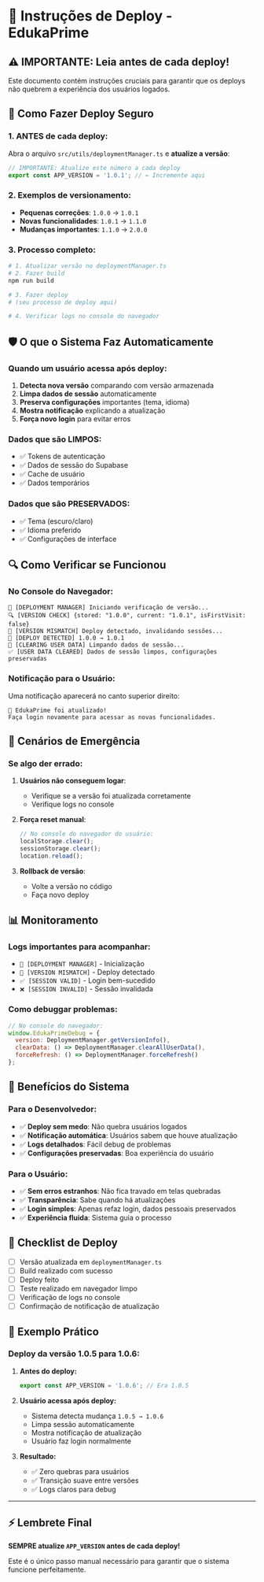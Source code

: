 # 🚀 Instruções de Deploy - EdukaPrime

## ⚠️ IMPORTANTE: Leia antes de cada deploy!

Este documento contém instruções cruciais para garantir que os deploys não quebrem a experiência dos usuários logados.

## 🔧 Como Fazer Deploy Seguro

### 1. **ANTES de cada deploy:**

Abra o arquivo `src/utils/deploymentManager.ts` e **atualize a versão**:

```typescript
// IMPORTANTE: Atualize este número a cada deploy
export const APP_VERSION = '1.0.1'; // ← Incremente aqui
```

### 2. **Exemplos de versionamento:**

- **Pequenas correções**: `1.0.0` → `1.0.1`
- **Novas funcionalidades**: `1.0.1` → `1.1.0`
- **Mudanças importantes**: `1.1.0` → `2.0.0`

### 3. **Processo completo:**

```bash
# 1. Atualizar versão no deploymentManager.ts
# 2. Fazer build
npm run build

# 3. Fazer deploy
# (seu processo de deploy aqui)

# 4. Verificar logs no console do navegador
```

## 🛡️ O que o Sistema Faz Automaticamente

### Quando um usuário acessa após deploy:

1. **Detecta nova versão** comparando com versão armazenada
2. **Limpa dados de sessão** automaticamente
3. **Preserva configurações** importantes (tema, idioma)
4. **Mostra notificação** explicando a atualização
5. **Força novo login** para evitar erros

### Dados que são LIMPOS:
- ✅ Tokens de autenticação
- ✅ Dados de sessão do Supabase
- ✅ Cache de usuário
- ✅ Dados temporários

### Dados que são PRESERVADOS:
- ✅ Tema (escuro/claro)
- ✅ Idioma preferido
- ✅ Configurações de interface

## 🔍 Como Verificar se Funcionou

### No Console do Navegador:
```
🚀 [DEPLOYMENT MANAGER] Iniciando verificação de versão...
🔍 [VERSION CHECK] {stored: "1.0.0", current: "1.0.1", isFirstVisit: false}
🚨 [VERSION MISMATCH] Deploy detectado, invalidando sessões...
🔄 [DEPLOY DETECTED] 1.0.0 → 1.0.1
🧹 [CLEARING USER DATA] Limpando dados de sessão...
✅ [USER DATA CLEARED] Dados de sessão limpos, configurações preservadas
```

### Notificação para o Usuário:
Uma notificação aparecerá no canto superior direito:
```
🚀 EdukaPrime foi atualizado!
Faça login novamente para acessar as novas funcionalidades.
```

## 🚨 Cenários de Emergência

### Se algo der errado:

1. **Usuários não conseguem logar**:
   - Verifique se a versão foi atualizada corretamente
   - Verifique logs no console

2. **Força reset manual**:
   ```javascript
   // No console do navegador do usuário:
   localStorage.clear();
   sessionStorage.clear();
   location.reload();
   ```

3. **Rollback de versão**:
   - Volte a versão no código
   - Faça novo deploy

## 📊 Monitoramento

### Logs importantes para acompanhar:
- `🚀 [DEPLOYMENT MANAGER]` - Inicialização
- `🚨 [VERSION MISMATCH]` - Deploy detectado
- `✅ [SESSION VALID]` - Login bem-sucedido
- `❌ [SESSION INVALID]` - Sessão invalidada

### Como debuggar problemas:
```javascript
// No console do navegador:
window.EdukaPrimeDebug = {
  version: DeploymentManager.getVersionInfo(),
  clearData: () => DeploymentManager.clearAllUserData(),
  forceRefresh: () => DeploymentManager.forceRefresh()
};
```

## 🎯 Benefícios do Sistema

### Para o Desenvolvedor:
- ✅ **Deploy sem medo**: Não quebra usuários logados
- ✅ **Notificação automática**: Usuários sabem que houve atualização
- ✅ **Logs detalhados**: Fácil debug de problemas
- ✅ **Configurações preservadas**: Boa experiência do usuário

### Para o Usuário:
- ✅ **Sem erros estranhos**: Não fica travado em telas quebradas
- ✅ **Transparência**: Sabe quando há atualizações
- ✅ **Login simples**: Apenas refaz login, dados pessoais preservados
- ✅ **Experiência fluida**: Sistema guia o processo

## 📝 Checklist de Deploy

- [ ] Versão atualizada em `deploymentManager.ts`
- [ ] Build realizado com sucesso
- [ ] Deploy feito
- [ ] Teste realizado em navegador limpo
- [ ] Verificação de logs no console
- [ ] Confirmação de notificação de atualização

## 🔄 Exemplo Prático

### Deploy da versão 1.0.5 para 1.0.6:

1. **Antes do deploy:**
   ```typescript
   export const APP_VERSION = '1.0.6'; // Era 1.0.5
   ```

2. **Usuário acessa após deploy:**
   - Sistema detecta mudança `1.0.5 → 1.0.6`
   - Limpa sessão automaticamente
   - Mostra notificação de atualização
   - Usuário faz login normalmente

3. **Resultado:**
   - ✅ Zero quebras para usuários
   - ✅ Transição suave entre versões
   - ✅ Logs claros para debug

---

## ⚡ Lembrete Final

**SEMPRE atualize `APP_VERSION` antes de cada deploy!**

Este é o único passo manual necessário para garantir que o sistema funcione perfeitamente.